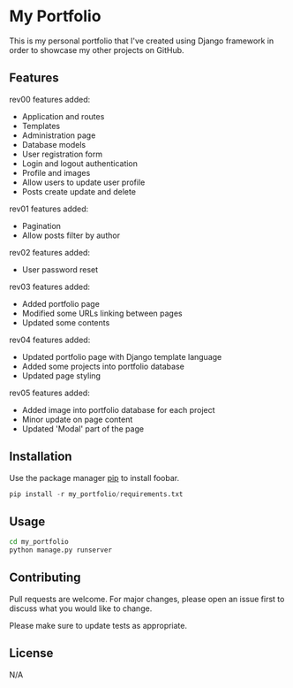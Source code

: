 # My Portfolio

This is my personal portfolio that I've created using Django framework in order to showcase my other projects on GitHub.

## Features
rev00 features added:
- Application and routes
- Templates
- Administration page
- Database models
- User registration form
- Login and logout authentication
- Profile and images
- Allow users to update user profile
- Posts create update and delete

rev01 features added:
- Pagination
- Allow posts filter by author

rev02 features added:
- User password reset

rev03 features added:
- Added portfolio page
- Modified some URLs linking between pages
- Updated some contents

rev04 features added:
- Updated portfolio page with Django template language
- Added some projects into portfolio database
- Updated page styling

rev05 features added:
- Added image into portfolio database for each project
- Minor update on page content
- Updated 'Modal' part of the page

## Installation

Use the package manager [pip](https://pip.pypa.io/en/stable/) to install foobar.

```python
pip install -r my_portfolio/requirements.txt
```

## Usage

```bash
cd my_portfolio
python manage.py runserver
```

## Contributing
Pull requests are welcome. For major changes, please open an issue first to discuss what you would like to change.

Please make sure to update tests as appropriate.

## License
N/A
